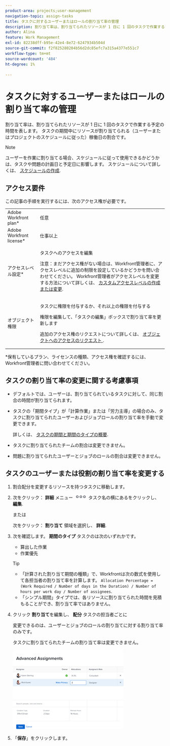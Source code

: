 ```yaml
---
product-area: projects;user-management
navigation-topic: assign-tasks
title: タスクに対するユーザーまたはロールの割り当て率の管理
description: 割り当て率は、割り当てられたリソースが 1 日に 1 回のタスクで作業する予定の時間を表します。 タスクの期間中にリソースが割り当てられる（ユーザーまたはプロジェクトのスケジュールに従った）稼働日の割合です。
author: Alina
feature: Work Management
exl-id: 82238dff-b95e-42e4-8e72-6247934b504d
source-git-commit: f2f825280204b56d2dc85efc7a315a4377e551c7
workflow-type: tm+mt
source-wordcount: '484'
ht-degree: 1%

---
```


# タスクに対するユーザーまたはロールの割り当て率の管理

割り当て率は、割り当てられたリソースが 1 日に 1 回のタスクで作業する予定の時間を表します。 タスクの期間中にリソースが割り当てられる（ユーザーまたはプロジェクトのスケジュールに従った）稼働日の割合です。

>[!NOTE]
>
>ユーザーを作業に割り当てる場合、スケジュールに従って使用できるかどうかは、タスクや問題の計画日と予定日に影響します。 スケジュールについて詳しくは、 [スケジュールの作成](../../../administration-and-setup/set-up-workfront/configure-timesheets-schedules/create-schedules.md).

## アクセス要件

この記事の手順を実行するには、次のアクセス権が必要です。

<table style="table-layout:auto"> 
 <col> 
 <col> 
 <tbody> 
  <tr> 
   <td role="rowheader">Adobe Workfront plan*</td> 
   <td> <p>任意</p> </td> 
  </tr> 
  <tr> 
   <td role="rowheader">Adobe Workfront license*</td> 
   <td> <p>仕事以上</p> </td> 
  </tr> 
  <tr> 
   <td role="rowheader">アクセスレベル設定*</td> 
   <td> <p>タスクへのアクセスを編集</p> <p>注意：まだアクセス権がない場合は、Workfront管理者に、アクセスレベルに追加の制限を設定しているかどうかを問い合わせてください。 Workfront管理者がアクセスレベルを変更する方法について詳しくは、 <a href="../../../administration-and-setup/add-users/configure-and-grant-access/create-modify-access-levels.md" class="MCXref xref">カスタムアクセスレベルの作成または変更</a>.</p> </td> 
  </tr> 
  <tr> 
   <td role="rowheader">オブジェクト権限</td> 
   <td> <p>タスクに権限を付与するか、それ以上の権限を付与する</p> <p>権限を編集して、「タスクの編集」ボックスで割り当て率を更新します</p> <p>追加のアクセス権のリクエストについて詳しくは、 <a href="../../../workfront-basics/grant-and-request-access-to-objects/request-access.md" class="MCXref xref">オブジェクトへのアクセスのリクエスト </a>.</p> </td> 
  </tr> 
 </tbody> 
</table>

&#42;保有しているプラン、ライセンスの種類、アクセス権を確認するには、Workfront管理者に問い合わせてください。

## タスクの割り当て率の変更に関する考慮事項

* デフォルトでは、ユーザーは、割り当てられているタスクに対して、同じ割合の時間が割り当てられます。
* タスクの「期間タイプ」が「計算作業」または「労力主導」の場合のみ、タスクに割り当てられたユーザーおよびジョブロールの割り当て率を手動で変更できます。

   詳しくは、 [タスクの期間と期間のタイプの概要](../../../manage-work/tasks/taskdurtn/task-duration-and-duration-type.md).

* タスクに割り当てられたチームの割合は変更できません。
* 問題に割り当てられたユーザーとジョブのロールの割合は変更できません。

## タスクのユーザーまたは役割の割り当て率を変更する

1. 割合配分を変更するリソースを持つタスクに移動します。
1. 次をクリック： **詳細** メニュー ![](assets/qs-more-icon-on-an-object.png) タスク名の横にあるをクリックし、 **編集**.

   または

   次をクリック： **割り当て** 領域を選択し、 **詳細**.

1. 次を確認します。 **期間のタイプ** タスクのは次のいずれかです。

   * 算出した作業
   * 作業優先

   >[!TIP]
   >
   >* 「計算された割り当て期間の種類」で、Workfrontは次の数式を使用して各担当者の割り当て率を計算します。 `Allocation Percentage = (Work Required / Number of days in the Duration) / Number of hours per work day / Number of assignees`.
   >* 「シンプル期間」タイプでは、各リソースに割り当てられた時間を見積もることができ、割り当て率ではありません。


1. クリック **割り当て**&#x200B;を編集し、 **配分** タスクの担当者ごとに

   変更できるのは、ユーザーとジョブのロールの割り当てに対する割り当て率のみです。

   タスクに割り当てられたチームの割り当て率は変更できません。

   ![](assets/qs-advanced-assignments-box-with-duration-type-and-duration-350x251.png)

1. 「**保存**」をクリックします。
